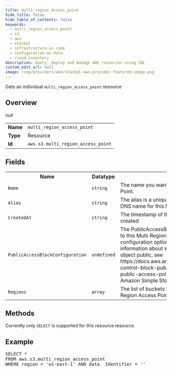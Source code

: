 ```yaml
---
title: multi_region_access_point
hide_title: false
hide_table_of_contents: false
keywords:
  - multi_region_access_point
  - s3
  - aws
  - stackql
  - infrastructure-as-code
  - configuration-as-data
  - cloud inventory
description: Query, deploy and manage AWS resources using SQL
custom_edit_url: null
image: /img/providers/aws/stackql-aws-provider-featured-image.png
---
```

Gets an individual <code>multi_region_access_point</code> resource

## Overview
<table><tbody>
<tr><td><b>Name</b></td><td><code>multi_region_access_point</code></td></tr>
<tr><td><b>Type</b></td><td>Resource</td></tr>
null
<tr><td><b>Id</b></td><td><code>aws.s3.multi_region_access_point</code></td></tr>
</tbody></table>

## Fields
<table><tbody>
<tr><th>Name</th><th>Datatype</th><th>Description</th></tr>
<tr><td><code>Name</code></td><td><code>string</code></td><td>The name you want to assign to this Multi Region Access Point.</td></tr><tr><td><code>Alias</code></td><td><code>string</code></td><td>The alias is a unique identifier to, and is part of the public DNS name for this Multi Region Access Point</td></tr><tr><td><code>CreatedAt</code></td><td><code>string</code></td><td>The timestamp of the when the Multi Region Access Point is created</td></tr><tr><td><code>PublicAccessBlockConfiguration</code></td><td><code>undefined</code></td><td>The PublicAccessBlock configuration that you want to apply to this Multi Region Access Point. You can enable the configuration options in any combination. For more information about when Amazon S3 considers a bucket or object public, see https://docs.aws.amazon.com/AmazonS3/latest/dev/access-control-block-public-access.html#access-control-block-public-access-policy-status 'The Meaning of Public' in the Amazon Simple Storage Service Developer Guide.</td></tr><tr><td><code>Regions</code></td><td><code>array</code></td><td>The list of buckets that you want to associate this Multi Region Access Point with.</td></tr>
</tbody></table>

## Methods
Currently only <code>SELECT</code> is supported for this resource resource.

## Example
<pre>
SELECT * 
FROM aws.s3.multi_region_access_point
WHERE region = 'us-east-1' AND data__Identifier = '<Name>'
</pre>
